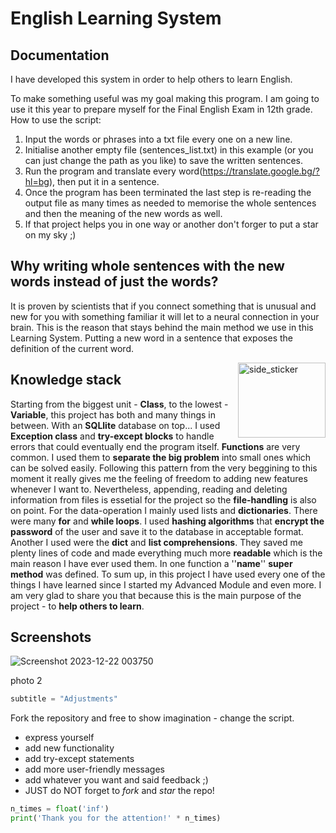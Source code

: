 # English Learning System

## Documentation
I have developed this system in order to help others to learn English. 

 To make something useful was my goal making this program. I am going to use it this year to prepare myself for the Final English Exam in 12th grade. How to use the script:
1. Input the words or phrases into a txt file every one on a new line.
2. Initialise another empty file (sentences_list.txt) in this example (or you can just change the path as you like) to save the written sentences.
3. Run the program and translate every word(https://translate.google.bg/?hl=bg), then put it in a sentence.
4. Once the program has been terminated the last step is re-reading the output file as many times as needed to memorise the whole sentences and then the meaning of the new words as well.
5. If that project helps you in one way or another don't forger to put a star on my sky ;)


## Why writing whole sentences with the new words instead of just the words?
It is proven by scientists that if you connect something that is unusual and new for you
with something familiar it will let to a neural connection in your brain. This is the
reason that stays behind the main method we use in this Learning System. Putting a new word
in a sentence that exposes the definition of the current word.

<img align="right" width=140px height=120px alt="side_sticker" src="https://dana.org/app/uploads/2023/09/qa-what-happens-synapse.jpeg"/>


## Knowledge stack
 Starting from the biggest unit - **Class**, to the lowest - **Variable**, this project has both and many things in between.
With an **SQLlite** database on top... I used **Exception class** and **try-except blocks** to handle errors that could eventually
end the program itself. **Functions** are very common. I used them to **separate the big problem** into small ones which can be solved
easily. Following this pattern from the very beggining to this moment it really gives me the feeling of freedom to adding new features
whenever I want to. Nevertheless, appending, reading and deleting information from files is essetial for the project so the **file-handling**
is also on point. For the data-operation I mainly used lists and **dictionaries**. There were many **for** and **while loops**. I used **hashing algorithms**
that **encrypt the password** of the user and save it to the database in acceptable format. Another I used were the **dict** and **list comprehensions**. 
They saved me plenty lines of code and made everything much more **readable** which is the main reason I have ever used them. In one function
a ''__name__'' **super method** was defined.
 To sum up, in this project I have used every one of the things I have learned since I started my Advanced Module and even more.
I am very glad to share you that because this is the main purpose of the project - to **help others to learn**.

## Screenshots

![Screenshot 2023-12-22 003750](https://theirworld.org/wp-content/uploads/2017/01/Syria-schools-2.jpg)

photo 2


```python
subtitle = "Adjustments"
```
Fork the repository and free to show imagination - change the script.
* express yourself
* add new functionality
* add try-except statements
* add more user-friendly messages
* add whatever you want and said feedback ;)
* JUST do NOT forget to *fork* and *star* the repo!
```python 
n_times = float('inf')
print('Thank you for the attention!' * n_times)
```

